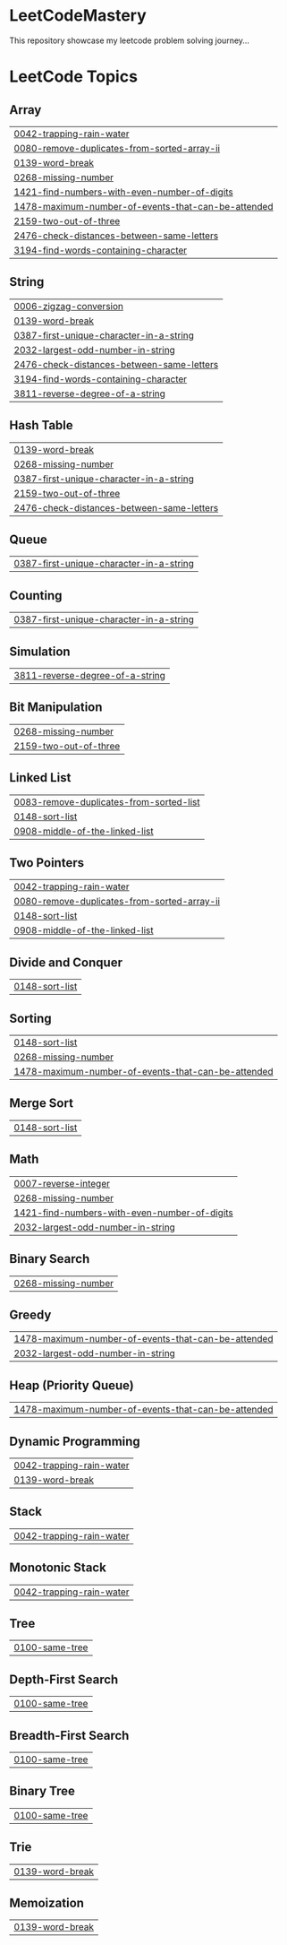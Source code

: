 # LeetCodeMastery
This repository showcase my leetcode problem solving journey...

<!---LeetCode Topics Start-->
# LeetCode Topics
## Array
|  |
| ------- |
| [0042-trapping-rain-water](https://github.com/abhishekrai69/LeetCodeMastery/tree/master/0042-trapping-rain-water) |
| [0080-remove-duplicates-from-sorted-array-ii](https://github.com/abhishekrai69/LeetCodeMastery/tree/master/0080-remove-duplicates-from-sorted-array-ii) |
| [0139-word-break](https://github.com/abhishekrai69/LeetCodeMastery/tree/master/0139-word-break) |
| [0268-missing-number](https://github.com/abhishekrai69/LeetCodeMastery/tree/master/0268-missing-number) |
| [1421-find-numbers-with-even-number-of-digits](https://github.com/abhishekrai69/LeetCodeMastery/tree/master/1421-find-numbers-with-even-number-of-digits) |
| [1478-maximum-number-of-events-that-can-be-attended](https://github.com/abhishekrai69/LeetCodeMastery/tree/master/1478-maximum-number-of-events-that-can-be-attended) |
| [2159-two-out-of-three](https://github.com/abhishekrai69/LeetCodeMastery/tree/master/2159-two-out-of-three) |
| [2476-check-distances-between-same-letters](https://github.com/abhishekrai69/LeetCodeMastery/tree/master/2476-check-distances-between-same-letters) |
| [3194-find-words-containing-character](https://github.com/abhishekrai69/LeetCodeMastery/tree/master/3194-find-words-containing-character) |
## String
|  |
| ------- |
| [0006-zigzag-conversion](https://github.com/abhishekrai69/LeetCodeMastery/tree/master/0006-zigzag-conversion) |
| [0139-word-break](https://github.com/abhishekrai69/LeetCodeMastery/tree/master/0139-word-break) |
| [0387-first-unique-character-in-a-string](https://github.com/abhishekrai69/LeetCodeMastery/tree/master/0387-first-unique-character-in-a-string) |
| [2032-largest-odd-number-in-string](https://github.com/abhishekrai69/LeetCodeMastery/tree/master/2032-largest-odd-number-in-string) |
| [2476-check-distances-between-same-letters](https://github.com/abhishekrai69/LeetCodeMastery/tree/master/2476-check-distances-between-same-letters) |
| [3194-find-words-containing-character](https://github.com/abhishekrai69/LeetCodeMastery/tree/master/3194-find-words-containing-character) |
| [3811-reverse-degree-of-a-string](https://github.com/abhishekrai69/LeetCodeMastery/tree/master/3811-reverse-degree-of-a-string) |
## Hash Table
|  |
| ------- |
| [0139-word-break](https://github.com/abhishekrai69/LeetCodeMastery/tree/master/0139-word-break) |
| [0268-missing-number](https://github.com/abhishekrai69/LeetCodeMastery/tree/master/0268-missing-number) |
| [0387-first-unique-character-in-a-string](https://github.com/abhishekrai69/LeetCodeMastery/tree/master/0387-first-unique-character-in-a-string) |
| [2159-two-out-of-three](https://github.com/abhishekrai69/LeetCodeMastery/tree/master/2159-two-out-of-three) |
| [2476-check-distances-between-same-letters](https://github.com/abhishekrai69/LeetCodeMastery/tree/master/2476-check-distances-between-same-letters) |
## Queue
|  |
| ------- |
| [0387-first-unique-character-in-a-string](https://github.com/abhishekrai69/LeetCodeMastery/tree/master/0387-first-unique-character-in-a-string) |
## Counting
|  |
| ------- |
| [0387-first-unique-character-in-a-string](https://github.com/abhishekrai69/LeetCodeMastery/tree/master/0387-first-unique-character-in-a-string) |
## Simulation
|  |
| ------- |
| [3811-reverse-degree-of-a-string](https://github.com/abhishekrai69/LeetCodeMastery/tree/master/3811-reverse-degree-of-a-string) |
## Bit Manipulation
|  |
| ------- |
| [0268-missing-number](https://github.com/abhishekrai69/LeetCodeMastery/tree/master/0268-missing-number) |
| [2159-two-out-of-three](https://github.com/abhishekrai69/LeetCodeMastery/tree/master/2159-two-out-of-three) |
## Linked List
|  |
| ------- |
| [0083-remove-duplicates-from-sorted-list](https://github.com/abhishekrai69/LeetCodeMastery/tree/master/0083-remove-duplicates-from-sorted-list) |
| [0148-sort-list](https://github.com/abhishekrai69/LeetCodeMastery/tree/master/0148-sort-list) |
| [0908-middle-of-the-linked-list](https://github.com/abhishekrai69/LeetCodeMastery/tree/master/0908-middle-of-the-linked-list) |
## Two Pointers
|  |
| ------- |
| [0042-trapping-rain-water](https://github.com/abhishekrai69/LeetCodeMastery/tree/master/0042-trapping-rain-water) |
| [0080-remove-duplicates-from-sorted-array-ii](https://github.com/abhishekrai69/LeetCodeMastery/tree/master/0080-remove-duplicates-from-sorted-array-ii) |
| [0148-sort-list](https://github.com/abhishekrai69/LeetCodeMastery/tree/master/0148-sort-list) |
| [0908-middle-of-the-linked-list](https://github.com/abhishekrai69/LeetCodeMastery/tree/master/0908-middle-of-the-linked-list) |
## Divide and Conquer
|  |
| ------- |
| [0148-sort-list](https://github.com/abhishekrai69/LeetCodeMastery/tree/master/0148-sort-list) |
## Sorting
|  |
| ------- |
| [0148-sort-list](https://github.com/abhishekrai69/LeetCodeMastery/tree/master/0148-sort-list) |
| [0268-missing-number](https://github.com/abhishekrai69/LeetCodeMastery/tree/master/0268-missing-number) |
| [1478-maximum-number-of-events-that-can-be-attended](https://github.com/abhishekrai69/LeetCodeMastery/tree/master/1478-maximum-number-of-events-that-can-be-attended) |
## Merge Sort
|  |
| ------- |
| [0148-sort-list](https://github.com/abhishekrai69/LeetCodeMastery/tree/master/0148-sort-list) |
## Math
|  |
| ------- |
| [0007-reverse-integer](https://github.com/abhishekrai69/LeetCodeMastery/tree/master/0007-reverse-integer) |
| [0268-missing-number](https://github.com/abhishekrai69/LeetCodeMastery/tree/master/0268-missing-number) |
| [1421-find-numbers-with-even-number-of-digits](https://github.com/abhishekrai69/LeetCodeMastery/tree/master/1421-find-numbers-with-even-number-of-digits) |
| [2032-largest-odd-number-in-string](https://github.com/abhishekrai69/LeetCodeMastery/tree/master/2032-largest-odd-number-in-string) |
## Binary Search
|  |
| ------- |
| [0268-missing-number](https://github.com/abhishekrai69/LeetCodeMastery/tree/master/0268-missing-number) |
## Greedy
|  |
| ------- |
| [1478-maximum-number-of-events-that-can-be-attended](https://github.com/abhishekrai69/LeetCodeMastery/tree/master/1478-maximum-number-of-events-that-can-be-attended) |
| [2032-largest-odd-number-in-string](https://github.com/abhishekrai69/LeetCodeMastery/tree/master/2032-largest-odd-number-in-string) |
## Heap (Priority Queue)
|  |
| ------- |
| [1478-maximum-number-of-events-that-can-be-attended](https://github.com/abhishekrai69/LeetCodeMastery/tree/master/1478-maximum-number-of-events-that-can-be-attended) |
## Dynamic Programming
|  |
| ------- |
| [0042-trapping-rain-water](https://github.com/abhishekrai69/LeetCodeMastery/tree/master/0042-trapping-rain-water) |
| [0139-word-break](https://github.com/abhishekrai69/LeetCodeMastery/tree/master/0139-word-break) |
## Stack
|  |
| ------- |
| [0042-trapping-rain-water](https://github.com/abhishekrai69/LeetCodeMastery/tree/master/0042-trapping-rain-water) |
## Monotonic Stack
|  |
| ------- |
| [0042-trapping-rain-water](https://github.com/abhishekrai69/LeetCodeMastery/tree/master/0042-trapping-rain-water) |
## Tree
|  |
| ------- |
| [0100-same-tree](https://github.com/abhishekrai69/LeetCodeMastery/tree/master/0100-same-tree) |
## Depth-First Search
|  |
| ------- |
| [0100-same-tree](https://github.com/abhishekrai69/LeetCodeMastery/tree/master/0100-same-tree) |
## Breadth-First Search
|  |
| ------- |
| [0100-same-tree](https://github.com/abhishekrai69/LeetCodeMastery/tree/master/0100-same-tree) |
## Binary Tree
|  |
| ------- |
| [0100-same-tree](https://github.com/abhishekrai69/LeetCodeMastery/tree/master/0100-same-tree) |
## Trie
|  |
| ------- |
| [0139-word-break](https://github.com/abhishekrai69/LeetCodeMastery/tree/master/0139-word-break) |
## Memoization
|  |
| ------- |
| [0139-word-break](https://github.com/abhishekrai69/LeetCodeMastery/tree/master/0139-word-break) |
<!---LeetCode Topics End-->